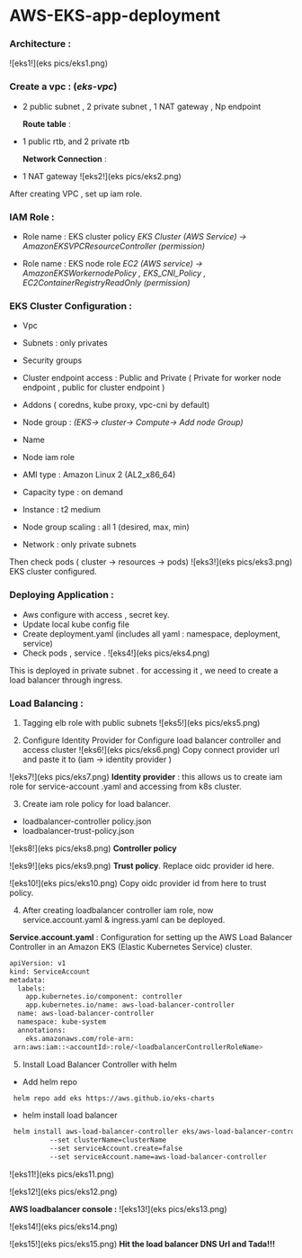 # AWS-EKS-app-deployment

### Architecture : 
![eks1!](eks pics/eks1.png)

### Create a vpc : (_eks-vpc_)
- 2 public subnet , 2 private subnet , 1 NAT gateway , Np endpoint
  
  **Route table** : 
- 1 public rtb, and 2 private rtb
  
  **Network Connection** : 
- 1 NAT gateway
![eks2!](eks pics/eks2.png)

After creating VPC , set up iam role.

### IAM Role : 
- Role name : EKS cluster policy
 _EKS Cluster (AWS Service) -> AmazonEKSVPCResourceController (permission)_

- Role name : EKS node role
 _EC2 (AWS service)  -> AmazonEKSWorkernodePolicy , EKS_CNI_Policy , EC2ContainerRegistryReadOnly (permission)_


### EKS Cluster Configuration :
- Vpc 
- Subnets : only privates 
- Security groups 
- Cluster endpoint access : Public and Private ( Private for worker node endpoint , public for cluster endpoint )
- Addons ( coredns, kube proxy, vpc-cni by default)
- Node group : 
  _(EKS-> cluster-> Compute-> Add node Group)_
  
- Name
- Node iam role 
- AMI type : Amazon Linux 2 (AL2_x86_64)
- Capacity type : on demand 
- Instance : t2 medium 
- Node group scaling : all 1 (desired, max, min)
- Network : only private subnets 

Then check pods ( cluster -> resources -> pods)
![eks3!](eks pics/eks3.png)
EKS cluster configured.

### Deploying Application : 
- Aws configure with access , secret key.
- Update local kube config file 
- Create deployment.yaml (includes all yaml :  namespace, deployment, service) 
- Check pods , service .
  ![eks4!](eks pics/eks4.png)

This is deployed in private subnet . for accessing it , we need to create a load balancer through ingress.


### Load Balancing : 
1. Tagging elb role with public subnets
   ![eks5!](eks pics/eks5.png) 


2. Configure  Identity Provider for Configure load balancer controller and access cluster
   ![eks6!](eks pics/eks6.png)
Copy connect provider url and paste it to (iam -> identity provider )

![eks7!](eks pics/eks7.png)
**Identity provider** : this allows us to create iam role for service-account .yaml and accessing from k8s cluster.

3. Create iam role policy for load balancer. 
- loadbalancer-controller policy.json
- loadbalancer-trust-policy.json 

![eks8!](eks pics/eks8.png)
**Controller policy**

![eks9!](eks pics/eks9.png)
**Trust policy**. Replace oidc provider id here.

![eks10!](eks pics/eks10.png)
Copy oidc provider id from here to trust policy. 

      
4. After creating loadbalancer controller iam role, now service.account.yaml & ingress.yaml can be deployed. 
 
**Service.account.yaml** : Configuration for setting up the AWS Load Balancer Controller in an Amazon EKS (Elastic Kubernetes Service) cluster. 
```sh
apiVersion: v1
kind: ServiceAccount
metadata:
  labels:
    app.kubernetes.io/component: controller
    app.kubernetes.io/name: aws-load-balancer-controller
  name: aws-load-balancer-controller
  namespace: kube-system
  annotations:
    eks.amazonaws.com/role-arn:
 arn:aws:iam::<accountId>:role/<loadbalancerControllerRoleName>
```

5. Install Load Balancer Controller with helm 

- Add helm repo
  
```sh
 helm repo add eks https://aws.github.io/eks-charts
```


- helm install load balancer
  
```sh
 helm install aws-load-balancer-controller eks/aws-load-balancer-controller -n           kube-system
          --set clusterName=clusterName
          --set serviceAccount.create=false
          --set serviceAccount.name=aws-load-balancer-controller
```

![eks11!](eks pics/eks11.png)

![eks12!](eks pics/eks12.png)

**AWS loadbalancer  console :** 
![eks13!](eks pics/eks13.png)

![eks14!](eks pics/eks14.png)

![eks15!](eks pics/eks15.png)
**Hit the load balancer DNS Url and Tada!!!**
